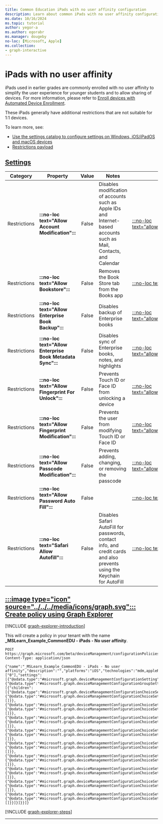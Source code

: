 ```yaml
---
title: Common Education iPads with no user affinity configuration
description: Learn about common iPads with no user affinity configuration used by Education organizations in Intune.
ms.date: 10/16/2024
ms.topic: tutorial
author: yegor-a
ms.author: egorabr
ms.manager: dougeby
no-loc: [Microsoft, Apple]
ms.collection: 
- graph-interactive
---
```


# iPads with no user affinity

iPads used in earlier grades are commonly enrolled with no user affinity to simplify the user experience for younger students and to allow sharing of devices. For more information, please refer to [Enroll devices with Automated Device Enrollment](/mem/intune/industry/education/tutorial-school-deployment/enroll-ios-ade).

These iPads generally have additional restrictions that are not suitable for 1:1 devices.

To learn more, see:

- [Use the settings catalog to configure settings on Windows, iOS/iPadOS and macOS devices](/mem/intune/configuration/settings-catalog)
- [Restrictions payload](https://developer.apple.com/documentation/devicemanagement/restrictions)

## [**Settings**](#tab/settings)

| **Category** | **Property** | **Value** | **Notes** | **Payload property** |
|---|---|:---:|---|---|
| Restrictions | **:::no-loc text="Allow Account Modification":::** | False | Disables modification of accounts such as Apple IDs and Internet-based accounts such as Mail, Contacts, and Calendar | [:::no-loc text="allowAccountModification":::](https://developer.apple.com/documentation/devicemanagement/restrictions) |
| Restrictions | **:::no-loc text="Allow Bookstore":::** | False | Removes the Book Store tab from the Books app | [:::no-loc text="allowBookstore":::](https://developer.apple.com/documentation/devicemanagement/restrictions) |
| Restrictions | **:::no-loc text="Allow Enterprise Book Backup":::** | False | Disables backup of Enterprise books | [:::no-loc text="allowEnterpriseBookBackup":::](https://developer.apple.com/documentation/devicemanagement/restrictions) |
| Restrictions | **:::no-loc text="Allow Enterprise Book Metadata Sync":::** | False | Disables sync of Enterprise books, notes, and highlights | [:::no-loc text="allowEnterpriseBookMetadataSync":::](https://developer.apple.com/documentation/devicemanagement/restrictions) |
| Restrictions | **:::no-loc text="Allow Fingerprint For Unlock":::** | False | Prevents Touch ID or Face ID from unlocking a device | [:::no-loc text="allowFingerprintForUnlock":::](https://developer.apple.com/documentation/devicemanagement/restrictions) |
| Restrictions | **:::no-loc text="Allow Fingerprint Modification":::** | False | Prevents the user from modifying Touch ID or Face ID | [:::no-loc text="allowFingerprintModification":::](https://developer.apple.com/documentation/devicemanagement/restrictions) |
| Restrictions | **:::no-loc text="Allow Passcode Modification":::** | False | Prevents adding, changing, or removing the passcode | [:::no-loc text="allowPasscodeModification":::](https://developer.apple.com/documentation/devicemanagement/restrictions) |
| Restrictions | **:::no-loc text="Allow Password Auto Fill":::** | False | | [:::no-loc text="allowPasswordAutoFill":::](https://developer.apple.com/documentation/devicemanagement/restrictions) |
| Restrictions | **:::no-loc text="Safari Allow Autofill":::** | False | Disables Safari AutoFill for passwords, contact info, and credit cards and also prevents using the Keychain for AutoFill | [:::no-loc text="safariAllowAutoFill":::](https://developer.apple.com/documentation/devicemanagement/restrictions) |

## [:::image type="icon" source="../../../media/icons/graph.svg"::: **Create policy using Graph Explorer**](#tab/graph)

[!INCLUDE [graph-explorer-introduction](../../../includes/graph-explorer-intro.md)]

This will create a policy in your tenant with the name **_MSLearn_Example_CommonEDU - iPads - No user affinity**.

```msgraph-interactive
POST https://graph.microsoft.com/beta/deviceManagement/configurationPolicies
Content-Type: application/json

{"name":"_MSLearn_Example_CommonEDU - iPads - No user affinity","description":"","platforms":"iOS","technologies":"mdm,appleRemoteManagement","roleScopeTagIds":["0"],"settings":[{"@odata.type":"#microsoft.graph.deviceManagementConfigurationSetting","settingInstance":{"@odata.type":"#microsoft.graph.deviceManagementConfigurationGroupSettingCollectionInstance","settingDefinitionId":"com.apple.applicationaccess_com.apple.applicationaccess","groupSettingCollectionValue":[{"children":[{"@odata.type":"#microsoft.graph.deviceManagementConfigurationChoiceSettingInstance","settingDefinitionId":"com.apple.applicationaccess_allowaccountmodification","choiceSettingValue":{"@odata.type":"#microsoft.graph.deviceManagementConfigurationChoiceSettingValue","value":"com.apple.applicationaccess_allowaccountmodification_false","children":[]}},{"@odata.type":"#microsoft.graph.deviceManagementConfigurationChoiceSettingInstance","settingDefinitionId":"com.apple.applicationaccess_allowbookstore","choiceSettingValue":{"@odata.type":"#microsoft.graph.deviceManagementConfigurationChoiceSettingValue","value":"com.apple.applicationaccess_allowbookstore_false","children":[]}},{"@odata.type":"#microsoft.graph.deviceManagementConfigurationChoiceSettingInstance","settingDefinitionId":"com.apple.applicationaccess_allowenterprisebookbackup","choiceSettingValue":{"@odata.type":"#microsoft.graph.deviceManagementConfigurationChoiceSettingValue","value":"com.apple.applicationaccess_allowenterprisebookbackup_false","children":[]}},{"@odata.type":"#microsoft.graph.deviceManagementConfigurationChoiceSettingInstance","settingDefinitionId":"com.apple.applicationaccess_allowenterprisebookmetadatasync","choiceSettingValue":{"@odata.type":"#microsoft.graph.deviceManagementConfigurationChoiceSettingValue","value":"com.apple.applicationaccess_allowenterprisebookmetadatasync_false","children":[]}},{"@odata.type":"#microsoft.graph.deviceManagementConfigurationChoiceSettingInstance","settingDefinitionId":"com.apple.applicationaccess_allowfingerprintforunlock","choiceSettingValue":{"@odata.type":"#microsoft.graph.deviceManagementConfigurationChoiceSettingValue","value":"com.apple.applicationaccess_allowfingerprintforunlock_false","children":[]}},{"@odata.type":"#microsoft.graph.deviceManagementConfigurationChoiceSettingInstance","settingDefinitionId":"com.apple.applicationaccess_allowfingerprintmodification","choiceSettingValue":{"@odata.type":"#microsoft.graph.deviceManagementConfigurationChoiceSettingValue","value":"com.apple.applicationaccess_allowfingerprintmodification_false","children":[]}},{"@odata.type":"#microsoft.graph.deviceManagementConfigurationChoiceSettingInstance","settingDefinitionId":"com.apple.applicationaccess_allowpasscodemodification","choiceSettingValue":{"@odata.type":"#microsoft.graph.deviceManagementConfigurationChoiceSettingValue","value":"com.apple.applicationaccess_allowpasscodemodification_false","children":[]}},{"@odata.type":"#microsoft.graph.deviceManagementConfigurationChoiceSettingInstance","settingDefinitionId":"com.apple.applicationaccess_allowpasswordautofill","choiceSettingValue":{"@odata.type":"#microsoft.graph.deviceManagementConfigurationChoiceSettingValue","value":"com.apple.applicationaccess_allowpasswordautofill_false","children":[]}},{"@odata.type":"#microsoft.graph.deviceManagementConfigurationChoiceSettingInstance","settingDefinitionId":"com.apple.applicationaccess_safariallowautofill","choiceSettingValue":{"@odata.type":"#microsoft.graph.deviceManagementConfigurationChoiceSettingValue","value":"com.apple.applicationaccess_safariallowautofill_false","children":[]}}]}]}}]}
```

[!INCLUDE [graph-explorer-steps](../../../includes/graph-explorer-steps.md)]

---
